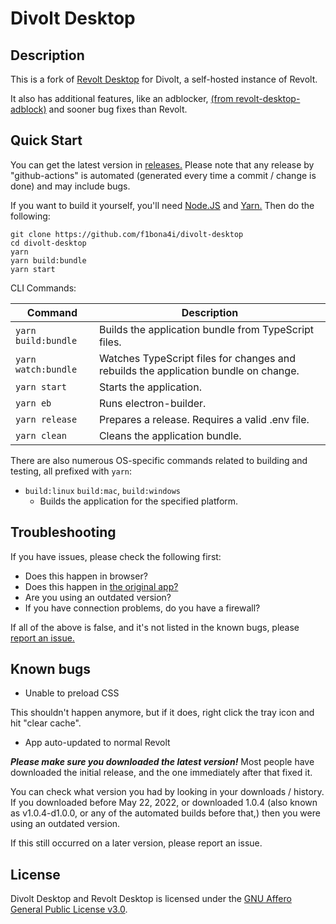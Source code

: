 # Divolt Desktop

## Description

This is a fork of [Revolt Desktop](https://github.com/revoltchat/desktop) for Divolt, a self-hosted instance of Revolt.

It also has additional features, like an adblocker, [(from revolt-desktop-adblock)](https://github.com/sussycatgirl/revolt-desktop-adblock) and sooner bug fixes than Revolt.

## Quick Start

You can get the latest version in [releases.](https://github.com/fmhy/divolt-desktop/releases) Please note that any release by "github-actions" is automated (generated every time a commit / change is done) and may include bugs.

If you want to build it yourself, you'll need [Node.JS](https://nodejs.org/en/) and [Yarn.](https://yarnpkg.com/getting-started/install) Then do the following:

```
git clone https://github.com/f1bona4i/divolt-desktop
cd divolt-desktop
yarn
yarn build:bundle
yarn start
```

CLI Commands:

| Command             | Description                                                                         |
| ------------------- | ----------------------------------------------------------------------------------- |
| `yarn build:bundle` | Builds the application bundle from TypeScript files.                                |
| `yarn watch:bundle` | Watches TypeScript files for changes and rebuilds the application bundle on change. |
| `yarn start`        | Starts the application.                                                             |
| `yarn eb`           | Runs electron-builder.                                                              |
| `yarn release`      | Prepares a release. Requires a valid .env file.                                     |
| `yarn clean`        | Cleans the application bundle.                                                      |

There are also numerous OS-specific commands related to building and testing, all prefixed with `yarn`:

-   `build:linux` `build:mac`, `build:windows`
    -   Builds the application for the specified platform.

## Troubleshooting

If you have issues, please check the following first:
* Does this happen in browser?
* Does this happen in [the original app?](https://github.com/revoltchat/desktop)
* Are you using an outdated version?
* If you have connection problems, do you have a firewall?

If all of the above is false, and it's not listed in the known bugs, please [report an issue.](https://github.com/fmhy/divolt-desktop/issues/new/choose)

## Known bugs

* Unable to preload CSS

This shouldn't happen anymore, but if it does, right click the tray icon and hit "clear cache".

* App auto-updated to normal Revolt

***Please make sure you downloaded the latest version!*** Most people have downloaded the initial release, and the one immediately after that fixed it.

You can check what version you had by looking in your downloads / history. If you downloaded before May 22, 2022, or downloaded 1.0.4 (also known as v1.0.4-d1.0.0, or any of the automated builds before that,) then you were using an outdated version.

If this still occurred on a later version, please report an issue.

## License
Divolt Desktop and Revolt Desktop is licensed under the [GNU Affero General Public License v3.0](https://github.com/fmhy/divolt-desktop/blob/master/LICENSE).
